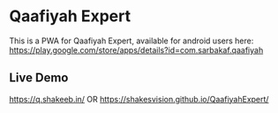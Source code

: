 # Qaafiyah Expert
This is a PWA for Qaafiyah Expert, available for android users here: https://play.google.com/store/apps/details?id=com.sarbakaf.qaafiyah

## Live Demo
https://q.shakeeb.in/
OR
https://shakesvision.github.io/QaafiyahExpert/